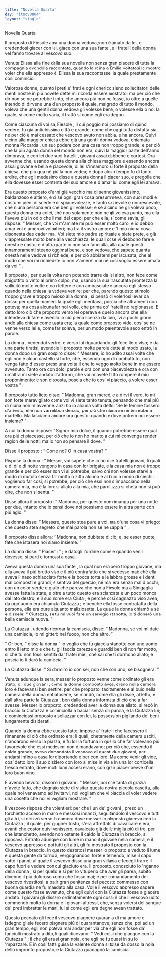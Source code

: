 ```yaml
---
title: "Novella Quarta"
day: "itnov0804"
layout: "single"
---
```

<html>
 <head>
 </head>
 <body>
  <div id="nov0804" type="novella" who="emilia">
   <head>
    Novella Quarta
   </head>
   <argument>
    <p>
     <milestone id="p08040001"/>
     <name persref="proposto-0804" type="person">
      Il proposto
     </name>
     di
     <name placeref="fiesole" type="place">
      Fiesole
     </name>
     ama una
     <name persref="piccarda" type="person">
      donna
     </name>
     vedova,:non &egrave; amato da lei, e credendosi giacer con lei, giace con una sua
     <name persref="ciutazza" type="person">
      fante
     </name>
     , e i
     <name persref="fratelli-0804" type="person">
      fratelli
     </name>
     della donna vel fanno trovare al vescovo suo.
    </p>
   </argument>
   <div3 type="commentary" who="author">
    <p>
     <milestone id="p08040002"/>
     Venuta
     <name persref="elissa" type="person">
      Elissa
     </name>
     alla fine della sua novella non senza gran piacere di tutta la compagnia avendola raccontata, quando la
     <name persref="emilia" type="person">
      reina
     </name>
     a
     <name persref="emilia" type="person">
      Emilia
     </name>
     voltatasi le mostr&ograve; voler che ella appresso d'
     <name persref="elissa" type="person">
      Elissa
     </name>
     la sua raccontasse; la quale prestamente cos&iacute; cominci&ograve;:
    </p>
   </div3>
   <div3 type="commentary" who="emilia">
    <p>
     <milestone id="p08040003"/>
     Valorose donne, quanto i preti e' frati e ogni cherico sieno sollecitatori delle menti nostre in pi&uacute; novelle dette mi ricorda essere mostrato; ma per ci&ograve; che dir non se ne potrebbe tanto, che ancora pi&uacute; non ne fosse, io oltre a quelle intendo di dirvene una d'un
     <name persref="proposto-0804" type="person">
      proposto
     </name>
     il quale, malgrado di tutto il mondo, voleva che una gentil
     <name persref="piccarda" type="person">
      donna
     </name>
     vedova gli volesse bene, o volesse ella o no: la quale, si come molto savia, il tratt&ograve; s&iacute; come egli era degno.
    </p>
   </div3>
   <p>
    <milestone id="p08040004"/>
    Come ciascuna di voi sa,
    <name placeref="fiesole" type="place">
     Fiesole
    </name>
    , il cui poggio noi possiamo di quinci vedere, fu gi&agrave; antichissima citt&agrave; e grande, come che oggi tutta disfatta sia, n&eacute; per ci&ograve; &egrave; mai cessato che vescovo avuto non abbia, e ha ancora.
    <milestone id="p08040005"/>
    Quivi vicino alla
    <name placeref="duomofiesole-0804" type="place">
     maggior chiesa
    </name>
    ebbe gi&agrave; una gentil donna vedova, chiamata
    <name persref="piccarda" type="person">
     monna Piccarda
    </name>
    , un suo podere con una casa non troppo grande; e per ci&ograve; che la pi&uacute; agiata donna del mondo non era, quivi la maggior parte dell'anno dimorava, e con lei due suoi
    <name persref="fratelli-0804" type="person">
     fratelli
    </name>
    , giovani assai dabbene e cortesi.
    <milestone id="p08040006"/>
    Ora avvenne che, usando questa donna alla chiesa maggiore e essendo ancora assai giovane e bella e piacevole, di lei s'innamor&ograve; s&iacute; forte il
    <name persref="proposto-0804" type="person">
     proposto
    </name>
    della chiesa, che pi&uacute; qua n&eacute; pi&uacute; l&agrave; non vedea; e dopo alcun tempo fu di tanto ardire, che egli medesimo disse a questa donna il piacer suo, e pregolla che ella dovesse esser contenta del suo amore e d'amar lui come egli lei amava.
   </p>
   <p>
    <milestone id="p08040007"/>
    Era questo
    <name persref="proposto-0804" type="person">
     proposto
    </name>
    d'anni gi&agrave; vecchio ma di senno giovanissimo, baldanzoso e altiero, e di s&eacute; ogni gran cosa presummeva, con suoi modi e costumi pieni di scede e di spiacevolezze, e tanto sazievole e rincrescevole, che niuna persona era che ben gli volesse; e se alcuno ne gli voleva poco, questa
    <name persref="piccarda" type="person">
     donna
    </name>
    era colei, ch&eacute; non solamente non ne gli voleva punto, ma ella l'aveva pi&uacute; in odio che il mal del capo; per che ella, s&iacute; come savia, gli rispose:
    <milestone id="p08040008"/>
    <q direct="unspecified" who="piccarda">
     Messer, che voi m'amiate mi pu&ograve; esser molto caro, e io debbo amar voi e amerovi volontieri; ma tra il vostro amore e 'l mio niuna cosa disonesta dee cader mai. Voi siete mio padre spirituale e siete prete, e gi&agrave; v'appressate molto bene alla vecchiezza, le quali cose vi debbono fare e onesto e casto; e d'altra parte io non son fanciulla, alla quale questi innamoramenti steano oggimai bene, e son vedova, che sapete quanta onest&agrave; nelle vedove si richiede; e per ci&ograve; abbiatemi per iscusata, che al modo che voi mi richiedete io non v'amere' mai n&eacute; cos&iacute; voglio essere amata da voi
    </q>
    .
   </p>
   <p>
    <milestone id="p08040009"/>
    <name persref="proposto-0804" type="person">
     Il proposto
    </name>
    , per quella volta non potendo trarre da lei altro, non fece come sbigottito o vinto al primo colpo, ma, usando la sua trascutata prontezza la sollicit&ograve; molte volte e con lettere e con ambasciate e ancora egli stesso quando nella chiesa la vedeva venire; per che, parendo questo stimolo troppo grave e troppo noioso alla
    <name persref="piccarda" type="person">
     donna
    </name>
    , si pens&ograve; di volerlosi levar da dosso per quella maniera la quale egli meritava, poscia che altramenti non poteva; ma cosa alcuna far nol volle, che prima co'
    <name persref="fratelli-0804" type="person">
     fratelli
    </name>
    no ragionasse.
    <milestone id="p08040010"/>
    E detto loro ci&ograve; che proposto verso lei operava e quello ancora che ella intendeva di fare e avendo in ci&ograve; piena licenza da loro, ivi a pochi giorni and&ograve; alla chiesa come usata era; la quale come proposto vide, cos&iacute; se ne venne verso lei e, come far soleva, per un modo parentevole seco entr&ograve; in parole.
   </p>
   <p>
    <milestone id="p08040011"/>
    <name persref="piccarda" type="person">
     La donna
    </name>
    , vedendol venire, e verso lui riguardando, gli fece lieto viso; e da una parte tiratisi, avendole
    <name persref="proposto-0804" type="person">
     il proposto
    </name>
    molte parole dette al modo usato, la donna dopo un gran sospiro disse:
    <milestone id="p08040012"/>
    <q direct="unspecified" who="piccarda">
     Messere, io ho udito assai volte che egli non &egrave; alcun castello s&iacute; forte, che, essendo ogni d&iacute; combattuto, non venga fatto d'esser preso una volta il che io veggo molto bene in me essere avvenuto. Tanto ora con dolci parole e ora con una piacevolezza e ora con un'altra mi siete andato d'attorno, che voi m'avete fatto rompere il mio proponimento: e son disposta, poscia che io cos&iacute; vi piaccio, a volere esser vostra
    </q>
    .
   </p>
   <p>
    <milestone id="p08040013"/>
    <name persref="proposto-0804" type="person">
     Il proposto
    </name>
    tutto lieto disse:
    <q direct="unspecified" who="proposto-0804">
     Madonna, gran merc&eacute;; e a dirvi il vero, io mi son forte maravigliato come voi vi siete tanto tenuta, pensando che mai pi&uacute; di niuna non m'avvenne: anzi ho io alcuna volta detto: 'Se le femine fossero d'ariento, elle non varrebbon denaio, per ci&ograve; che niuna se ne terrebbe a martello. Ma lasciamo andare ora questo: quando e dove potrem noi essere insieme?
    </q>
   </p>
   <p>
    <milestone id="p08040014"/>
    A cui
    <name persref="piccarda" type="person">
     la donna
    </name>
    rispose:
    <q direct="unspecified" who="piccarda">
     Signor mio dolce, il quando potrebbe essere qual ora pi&uacute; ci piacesse, per ci&ograve; che io non ho marito a cui mi convenga render ragion delle notti; ma io non so pensare il dove.
    </q>
   </p>
   <p>
    <milestone id="p08040015"/>
    Disse
    <name persref="proposto-0804" type="person">
     il proposto
    </name>
    :
    <q direct="unspecified" who="proposto-0804">
     Come no? O in casa vostra?
    </q>
   </p>
   <p>
    <milestone id="p08040016"/>
    Rispose
    <name persref="piccarda" type="person">
     la donna
    </name>
    :
    <q direct="unspecified" who="piccarda">
     Messer, voi sapete che io ho due
     <name persref="fratelli-0804" type="person">
      fratelli
     </name>
     giovani, li quali e di d&iacute; e di notte vengono in casa con lor brigate, e la casa mia non &egrave; troppo grande e per ci&ograve; esser non vi si potrebbe, salvo chi non volesse starvi a modo di mutolo senza far motto o zitto alcuno e al buio a modo di ciechi: vogliendo far cos&iacute;, si potrebbe, per ci&ograve; che essi non s'impacciano nella camera mia, ma &egrave; la loro s&iacute; allato alla mia, che paroluzza s&iacute; cheta non si pu&ograve; dire, che non si senta.
    </q>
   </p>
   <p>
    <milestone id="p08040017"/>
    Disse allora
    <name persref="proposto-0804" type="person">
     il proposto
    </name>
    :
    <q direct="unspecified" who="proposto-0804">
     Madonna, per questo non rimanga per una notte per due, intanto che io pensi dove noi possiamo essere in altra parte con pi&uacute; agio.
    </q>
   </p>
   <p>
    <milestone id="p08040018"/>
    <name persref="piccarda" type="person">
     La donna
    </name>
    disse:
    <q direct="unspecified" who="piccarda">
     Messere, questo stea pure a voi, ma d'una cosa vi priego: che questo stea segreto, che mai parola non se ne sappia
    </q>
    .
   </p>
   <p>
    <milestone id="p08040019"/>
    <name persref="proposto-0804" type="person">
     Il proposto
    </name>
    disse allora:
    <q direct="unspecified" who="proposto-0804">
     Madonna, non dubitate di ci&ograve;, e, se esser puote, fate che istasera noi siamo insieme.
    </q>
   </p>
   <p>
    <milestone id="p08040020"/>
    <name persref="piccarda" type="person">
     La donna
    </name>
    disse:
    <q direct="unspecified">
     Piacemi
    </q>
    ; e datogli l'ordine come e quando venir dovesse, si part&iacute; e tornossi a casa.
   </p>
   <p>
    <milestone id="p08040021"/>
    Aveva
    <name persref="piccarda" type="person">
     questa donna
    </name>
    una sua
    <name persref="ciutazza" type="person">
     fante
    </name>
    , la qual non era per&ograve; troppo giovane, ma ella aveva il pi&uacute; brutto viso e il pi&uacute; contrafatto che si vedesse mai: ch&eacute; ella aveva il naso schiacciato forte e la bocca torta e le labbra grosse e i denti mal composti e grandi, e sentiva del guercio, n&eacute; mai era senza mal d'occhi, con un color verde e giallo che pareva che non a
    <name placeref="fiesole" type="place">
     Fiesole
    </name>
    ma a
    <name placeref="sinigaglia" type="place">
     Sinigaglia
    </name>
    avesse fatta la state, e oltre a tutto questo era sciancata e un poco monca dal lato destro;
    <milestone id="p08040022"/>
    e il suo nome era
    <name persref="ciutazza" type="person">
     Ciuta
    </name>
    , e perch&eacute; cos&iacute; cagnazzo viso avea, da ogn'uomo era chiamata
    <name persref="ciutazza" type="person">
     Ciutazza
    </name>
    ; e bench&eacute; ella fosse contrafatta della persona, ella era pure alquanto maliziosetta.
    <milestone id="p08040023"/>
    La quale la
    <name persref="piccarda" type="person">
     donna
    </name>
    chiam&ograve; a s&eacute; e dissele:
    <q direct="unspecified" who="piccarda">
     Ciutazza, se tu mi vuoi fare un servigio stanotte, io ti doner&ograve; una bella camiscia nuova.
    </q>
   </p>
   <p>
    <milestone id="p08040024"/>
    La
    <name persref="ciutazza" type="person">
     Ciutazza
    </name>
    , udendo ricordar la camiscia, disse:
    <q direct="unspecified" who="ciutazza">
     Madonna, se voi mi date una camiscia, io mi gitter&ograve; nel fuoco, non che altro.
    </q>
   </p>
   <p>
    <milestone id="p08040025"/>
    <q direct="unspecified" who="piccarda">
     Or ben,
    </q>
    disse
    <name persref="piccarda" type="person">
     la donna
    </name>
    <q direct="unspecified">
     io voglio che tu giaccia stanotte con uno uomo entro il letto mio e che tu gli faccia carezze e guarditi ben di non far motto, s&iacute; che tu non fossi sentita da' fratei miei, ch&eacute; sai che ti dormono allato; e poscia io ti dar&ograve; la camiscia.
    </q>
   </p>
   <p>
    <milestone id="p08040026"/>
    La
    <name persref="ciutazza" type="person">
     Ciutazza
    </name>
    disse:
    <q direct="unspecified" who="ciutazza">
     S&iacute; dormir&ograve; io con sei, non che con uno, se bisogner&agrave;.
    </q>
   </p>
   <p>
    <milestone id="p08040027"/>
    Venuta adunque la sera, messer lo
    <name persref="proposto-0804" type="person">
     proposto
    </name>
    venne come ordinato gli era stato, e
    <name persref="fratelli-0804" type="person">
     i due giovani
    </name>
    , come
    <name persref="piccarda" type="person">
     la donna
    </name>
    composto avea, erano nella camera loro e facevansi ben sentire: per che proposto, tacitamente e al buio nella camera della donna entratosene, se n'and&ograve;, come ella gli disse, al letto, e dall'altra parte la
    <name persref="ciutazza" type="person">
     Ciutazza
    </name>
    , ben dalla donna informata di ci&ograve; che a far avesse.
    <milestone id="p08040028"/>
    Messer lo proposto, credendosi aver la donna sua allato, si rec&ograve; in braccio la
    <name persref="ciutazza" type="person">
     Ciutazza
    </name>
    e cominciolla a baciar senza dir parola, e la
    <name persref="ciutazza" type="person">
     Ciutazza
    </name>
    lui; e cominciossi proposto a sollazzar con lei, la possession pigliando de' beni lungamente disiderati.
   </p>
   <p>
    <milestone id="p08040029"/>
    Quando
    <name persref="piccarda" type="person">
     la donna
    </name>
    ebbe questo fatto, impose a'
    <name persref="fratelli-0804" type="person">
     fratelli
    </name>
    che facessero il rimanente di ci&ograve; che ordinato era; li quali, chetamente della camera usciti, n'andarono verso la piazza, e fu lor la fortuna in quello che far volevano pi&uacute; favorevole che essi medesimi non dimandavano; per ci&ograve; che, essendo il caldo grande, aveva domandato il vescovo di questi due giovani, per andarsi infino a casa lor diportando e ber con loro.
    <milestone id="p08040030"/>
    Ma come venir gli vide, cos&iacute; detto loro il suo disidero con loro si mise in via e in una lor corticella fresca entrato, dove molti lumi accesi erano, con gran piacer bevve d'un loro buon vino.
   </p>
   <p>
    <milestone id="p08040031"/>
    E avendo bevuto, dissono
    <name persref="fratelli-0804" type="person">
     i giovani
    </name>
    :
    <q direct="unspecified" who="fratelli-0804">
     Messer, poi che tanta di grazia n'avete fatto, che degnato siete di visitar questa nostra piccola casetta, alla quale noi venavamo ad invitarvi, noi vogliam che vi piaccia di voler vedere una cosetta che noi vi vogliam mostrare.
    </q>
   </p>
   <p>
    <milestone id="p08040032"/>
    Il vescovo rispose che volentieri: per che l'un de'
    <name persref="fratelli-0804" type="person">
     giovani
    </name>
    , preso un torchietto acceso in mano e messosi innanzi, seguitandolo il vescovo e tutti gli altri, si dirizz&ograve; verso la camera dove messer lo
    <name persref="proposto-0804" type="person">
     ploposto
    </name>
    giaceva con la
    <name persref="ciutazza" type="person">
     Ciutazza
    </name>
    ; il quale, per giugner tosto, s'era affrettato di cavalcare e era, avanti che costor quivi venissero, cavalcato gi&agrave; delle miglia pi&uacute; di tre, per che istanchetto, avendo non ostante il caldo la
    <name persref="ciutazza" type="person">
     Ciutazza
    </name>
    in braccio, si riposava.
    <milestone id="p08040033"/>
    Entrato adunque con lume in mano il giovane nella camera, e il vescovo appresso e poi tutti gli altri, gli fu mostrato il proposto con la
    <name persref="ciutazza" type="person">
     Ciutazza
    </name>
    in braccio.
    <milestone id="p08040034"/>
    In questo destatosi messer lo proposto e veduto il lume e questa gente da tornosi, vergognandosi forte e temendo, mise il capo sotto i panni; al quale il vescovo disse una gran villania e fecegli trarre il capo fuori e vedere con cui giaciuto era.
    <milestone id="p08040035"/>
    Il proposto, conosciuto lo 'nganno della
    <name persref="piccarda" type="person">
     donna
    </name>
    , s&iacute; per quello e s&iacute; per lo vituperio che aver gli parea, subito divenne il pi&uacute; doloroso uomo che fosse mai; e per comandamento del vescovo rivestitosi, a patir gran penitenza del peccato commesso con buona guardia ne fu mandato alla casa. Volle il vescovo appresso sapere come questo fosse avvenuto, che egli quivi con la
    <name persref="ciutazza" type="person">
     Ciutazza
    </name>
    fosse a giacere andato.
    <milestone id="p08040036"/>
    I giovani gli dissero ordinatamente ogni cosa; il che il vescovo udito, commend&ograve; molto la donna e i giovani altress&iacute;, che, senza volersi del sangue de' preti imbrattar le mani, lui s&iacute; come egli era degno avean trattato.
   </p>
   <p>
    <milestone id="p08040037"/>
    Questo peccato gli fece il vescovo piagnere quaranta d&iacute; ma amore e isdegno gliele fecero piagnere pi&uacute; di quarantanove; senza che, poi ad un gran tempo, egli non poteva mai andar per via che egli non fosse da'
    <name persref="fanciulli-0804" type="person">
     fanciulli
    </name>
    mostrato a dito, li quali dicevano:
    <q direct="unspecified" who="fanciulli-0804">
     Vedi colui che giacque con la
     <name persref="ciutazza" type="person">
      Ciutazza
     </name>
    </q>
    ; il che gli era s&iacute; gran noia, che egli ne fu quasi in su lo 'mpazzare. E in cos&iacute; fatta guisa la valente
    <name persref="piccarda" type="person">
     donna
    </name>
    si tolse da dosso la noia dello impronto proposto, e la
    <name persref="ciutazza" type="person">
     Ciutazza
    </name>
    guadagn&ograve; la camiscia.
   </p>
  </div>
 </body>
</html>